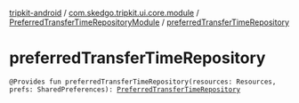 [tripkit-android](../../index.md) / [com.skedgo.tripkit.ui.core.module](../index.md) / [PreferredTransferTimeRepositoryModule](index.md) / [preferredTransferTimeRepository](./preferred-transfer-time-repository.md)

# preferredTransferTimeRepository

`@Provides fun preferredTransferTimeRepository(resources: Resources, prefs: SharedPreferences): `[`PreferredTransferTimeRepository`](../../com.skedgo.tripkit.ui.routing/-preferred-transfer-time-repository/index.md)